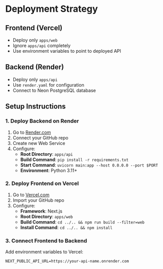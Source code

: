 # Deployment Strategy

## Frontend (Vercel)
- Deploy only `apps/web` 
- Ignore `apps/api` completely
- Use environment variables to point to deployed API

## Backend (Render)  
- Deploy only `apps/api`
- Use `render.yaml` for configuration
- Connect to Neon PostgreSQL database

## Setup Instructions

### 1. Deploy Backend on Render

1. Go to [Render.com](https://render.com)
2. Connect your GitHub repo
3. Create new Web Service
4. Configure:
   - **Root Directory**: `apps/api`
   - **Build Command**: `pip install -r requirements.txt`
   - **Start Command**: `uvicorn main:app --host 0.0.0.0 --port $PORT`
   - **Environment**: Python 3.11+

### 2. Deploy Frontend on Vercel

1. Go to [Vercel.com](https://vercel.com) 
2. Import your GitHub repo
3. Configure:
   - **Framework**: Next.js
   - **Root Directory**: `apps/web`
   - **Build Command**: `cd ../.. && npm run build --filter=web`
   - **Install Command**: `cd ../.. && npm install`

### 3. Connect Frontend to Backend

Add environment variables to Vercel:
```
NEXT_PUBLIC_API_URL=https://your-api-name.onrender.com
```
